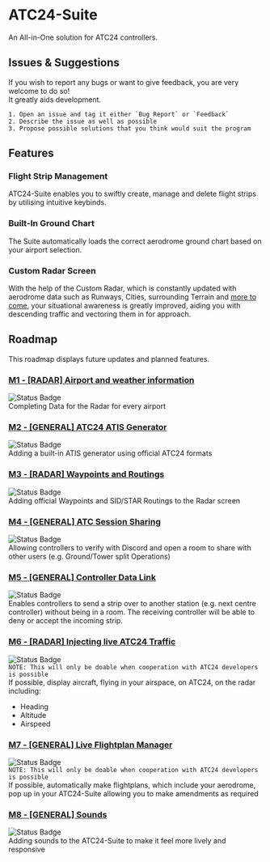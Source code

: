 
# ATC24-Suite
An All-in-One solution for ATC24 controllers.


## Issues & Suggestions
If you wish to report any bugs or want to give feedback, you are very welcome to do so!  
It greatly aids development.

    1. Open an issue and tag it either `Bug Report` or `Feedback`
    2. Describe the issue as well as possible
    3. Propose possible solutions that you think would suit the program
## Features

### Flight Strip Management
ATC24-Suite enables you to swiftly create, manage and delete flight strips by utilising intuitive keybinds.

### Built-In Ground Chart
The Suite automatically loads the correct aerodrome ground chart based on your airport selection.

### Custom Radar Screen
With the help of the Custom Radar, which is constantly updated with aerodrome data such as Runways, Cities, surrounding Terrain and [more to come](#Roadmap), your situational awareness is greatly improved, aiding you with descending traffic and vectoring them in for approach.  

## Roadmap

This roadmap displays future updates and planned features.

### [M1 - [RADAR] Airport and weather information]()
![`Status Badge`](https://img.shields.io/badge/status-done-lightgreen)  
Completing Data for the Radar for every airport

### [M2 - [GENERAL] ATC24 ATIS Generator]()
![`Status Badge`](https://img.shields.io/badge/status-done-lightgreen)  
Adding a built-in ATIS generator using official ATC24 formats

### [M3 - [RADAR] Waypoints and Routings]()
![`Status Badge`](https://img.shields.io/badge/status-planned-grey)  
Adding official Waypoints and SID/STAR Routings to the Radar screen

### [M4 - [GENERAL] ATC Session Sharing]()  
![`Status Badge`](https://img.shields.io/badge/status-done-lightgreen)  
Allowing controllers to verify with Discord and open a room to share with other users (e.g. Ground/Tower split Operations)

### [M5 - [GENERAL] Controller Data Link]()  
![`Status Badge`](https://img.shields.io/badge/status-planned-grey)  
Enables controllers to send a strip over to another station (e.g. next centre controller) without being in a room. The receiving controller will be able to deny or accept the incoming strip.

### [M6 - [RADAR] Injecting live ATC24 Traffic]()  
![`Status Badge`](https://img.shields.io/badge/status-planned-grey)  
`NOTE: This will only be doable when cooperation with ATC24 developers is possible`  
If possible, display aircraft, flying in your airspace, on ATC24, on the radar including:
- Heading
- Altitude
- Airspeed

### [M7 - [GENERAL] Live Flightplan Manager]()  
![`Status Badge`](https://img.shields.io/badge/status-planned-grey)  
`NOTE: This will only be doable when cooperation with ATC24 developers is possible`  
If possible, automatically make flightplans, which include your aerodrome, pop up in your ATC24-Suite allowing you to make amendments as required

### [M8 - [GENERAL] Sounds]()  
![`Status Badge`](https://img.shields.io/badge/status-planned-grey)  
Adding sounds to the ATC24-Suite to make it feel more lively and responsive
